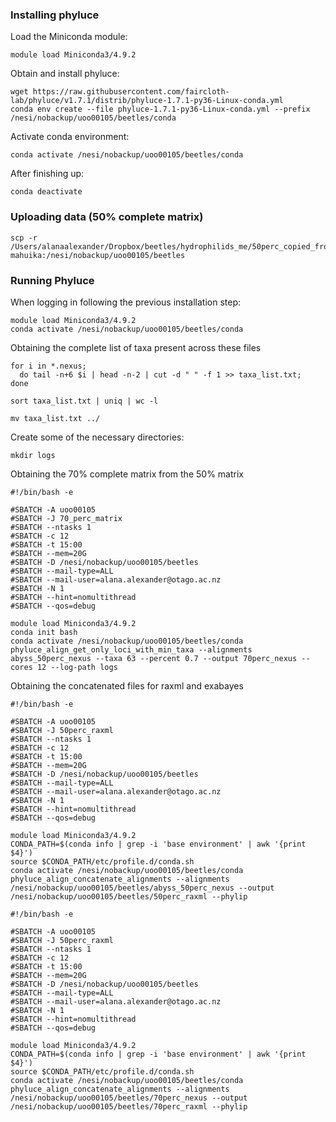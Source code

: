 ### Installing phyluce
Load the Miniconda module:
```
module load Miniconda3/4.9.2
```
Obtain and install phyluce:
```
wget https://raw.githubusercontent.com/faircloth-lab/phyluce/v1.7.1/distrib/phyluce-1.7.1-py36-Linux-conda.yml
conda env create --file phyluce-1.7.1-py36-Linux-conda.yml --prefix /nesi/nobackup/uoo00105/beetles/conda
```
Activate conda environment:
```
conda activate /nesi/nobackup/uoo00105/beetles/conda
```
After finishing up:
```
conda deactivate
```

### Uploading data (50% complete matrix)
```
scp -r /Users/alanaalexander/Dropbox/beetles/hydrophilids_me/50perc_copied_from_harddrive/abyss_50perc_nexus mahuika:/nesi/nobackup/uoo00105/beetles
```

### Running Phyluce 
When logging in following the previous installation step:
```
module load Miniconda3/4.9.2
conda activate /nesi/nobackup/uoo00105/beetles/conda
```
Obtaining the complete list of taxa present across these files
```
for i in *.nexus;
  do tail -n+6 $i | head -n-2 | cut -d " " -f 1 >> taxa_list.txt;
done

sort taxa_list.txt | uniq | wc -l

mv taxa_list.txt ../
```
Create some of the necessary directories:
```
mkdir logs
```

Obtaining the 70% complete matrix from the 50% matrix
```
#!/bin/bash -e

#SBATCH -A uoo00105 
#SBATCH -J 70_perc_matrix
#SBATCH --ntasks 1
#SBATCH -c 12
#SBATCH -t 15:00
#SBATCH --mem=20G
#SBATCH -D /nesi/nobackup/uoo00105/beetles
#SBATCH --mail-type=ALL
#SBATCH --mail-user=alana.alexander@otago.ac.nz
#SBATCH -N 1
#SBATCH --hint=nomultithread
#SBATCH --qos=debug

module load Miniconda3/4.9.2
conda init bash
conda activate /nesi/nobackup/uoo00105/beetles/conda
phyluce_align_get_only_loci_with_min_taxa --alignments abyss_50perc_nexus --taxa 63 --percent 0.7 --output 70perc_nexus --cores 12 --log-path logs
```

Obtaining the concatenated files for raxml and exabayes
```
#!/bin/bash -e

#SBATCH -A uoo00105 
#SBATCH -J 50perc_raxml
#SBATCH --ntasks 1
#SBATCH -c 12
#SBATCH -t 15:00
#SBATCH --mem=20G
#SBATCH -D /nesi/nobackup/uoo00105/beetles
#SBATCH --mail-type=ALL
#SBATCH --mail-user=alana.alexander@otago.ac.nz
#SBATCH -N 1
#SBATCH --hint=nomultithread
#SBATCH --qos=debug

module load Miniconda3/4.9.2
CONDA_PATH=$(conda info | grep -i 'base environment' | awk '{print $4}')
source $CONDA_PATH/etc/profile.d/conda.sh
conda activate /nesi/nobackup/uoo00105/beetles/conda
phyluce_align_concatenate_alignments --alignments /nesi/nobackup/uoo00105/beetles/abyss_50perc_nexus --output /nesi/nobackup/uoo00105/beetles/50perc_raxml --phylip
```
```
#!/bin/bash -e

#SBATCH -A uoo00105 
#SBATCH -J 50perc_raxml
#SBATCH --ntasks 1
#SBATCH -c 12
#SBATCH -t 15:00
#SBATCH --mem=20G
#SBATCH -D /nesi/nobackup/uoo00105/beetles
#SBATCH --mail-type=ALL
#SBATCH --mail-user=alana.alexander@otago.ac.nz
#SBATCH -N 1
#SBATCH --hint=nomultithread
#SBATCH --qos=debug

module load Miniconda3/4.9.2
CONDA_PATH=$(conda info | grep -i 'base environment' | awk '{print $4}')
source $CONDA_PATH/etc/profile.d/conda.sh
conda activate /nesi/nobackup/uoo00105/beetles/conda
phyluce_align_concatenate_alignments --alignments /nesi/nobackup/uoo00105/beetles/70perc_nexus --output /nesi/nobackup/uoo00105/beetles/70perc_raxml --phylip
```
